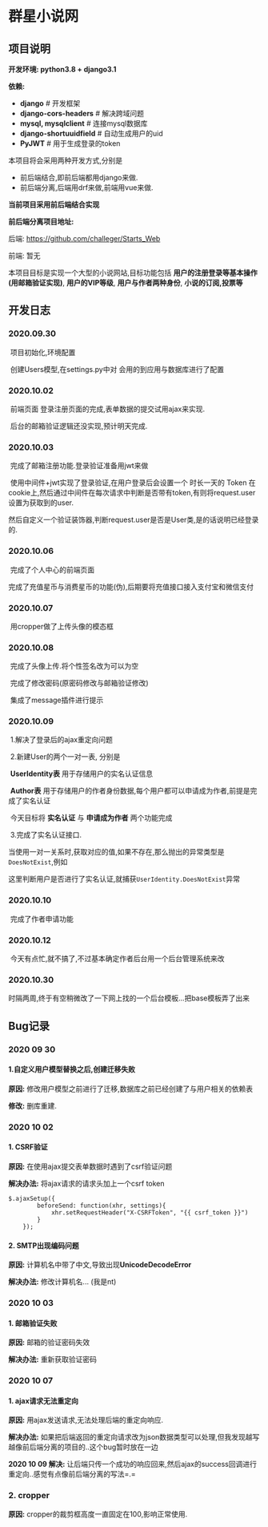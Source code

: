 # 群星小说网

## **项目说明**

**开发环境: python3.8 + django3.1**

**依赖:**

- **django**  # 开发框架
- **django-cors-headers**  # 解决跨域问题
- **mysql, mysqlclient**  # 连接mysql数据库
- **django-shortuuidfield**  # 自动生成用户的uid
- **PyJWT**  # 用于生成登录的token

本项目将会采用两种开发方式,分别是

- 前后端结合,即前后端都用django来做.
- 前后端分离,后端用drf来做,前端用vue来做.

**当前项目采用前后端结合实现**

**前后端分离项目地址:** 

后端: https://github.com/challeger/Starts_Web

前端: 暂无

本项目目标是实现一个大型的小说网站,目标功能包括 **用户的注册登录等基本操作(用邮箱验证实现)**, **用户的VIP等级**, **用户与作者两种身份**, **小说的订阅,投票等**

## **开发日志**

### **2020.09.30**

​	项目初始化,环境配置

​	创建Users模型,在settings.py中对 会用的到应用与数据库进行了配置

### **2020.10.02**

​	前端页面 登录注册页面的完成,表单数据的提交试用ajax来实现.

​	后台的邮箱验证逻辑还没实现,预计明天完成.

### **2020.10.03**

​	完成了邮箱注册功能.登录验证准备用jwt来做

​	使用中间件+jwt实现了登录验证,在用户登录后会设置一个 时长一天的 Token 在cookie上,然后通过中间件在每次请求中判断是否带有token,有则将request.user设置为获取到的user.

​	然后自定义一个验证装饰器,判断request.user是否是User类,是的话说明已经登录的.

### **2020.10.06**

​	完成了个人中心的前端页面

​	完成了充值星币与消费星币的功能(伪),后期要将充值接口接入支付宝和微信支付

### **2020.10.07**

​	用cropper做了上传头像的模态框

### **2020.10.08**

​	完成了头像上传.将个性签名改为可以为空

​	完成了修改密码(原密码修改与邮箱验证修改)

​	集成了message插件进行提示

### **2020.10.09**

​	1.解决了登录后的ajax重定向问题

​	2.新建User的两个一对一表, 分别是

​		**UserIdentity表** 用于存储用户的实名认证信息

​		**Author表** 用于存储用户的作者身份数据,每个用户都可以申请成为作者,前提是完成了实名认证

​		今天目标将 **实名认证** 与 **申请成为作者** 两个功能完成

​	3.完成了实名认证接口.

​		当使用一对一关系时,获取对应的值,如果不存在,那么抛出的异常类型是`DoesNotExist`,例如

​		这里判断用户是否进行了实名认证,就捕获`UserIdentity.DoesNotExist`异常

### **2020.10.10**

​	完成了作者申请功能

### **2020.10.12**

​	今天有点忙,就不搞了,不过基本确定作者后台用一个后台管理系统来改

### **2020.10.30**

​	时隔两周,终于有空稍微改了一下网上找的一个后台模板...把base模板弄了出来

## Bug记录

### **2020 09 30**

#### **1.自定义用户模型替换之后,创建迁移失败**

**原因:** 修改用户模型之前进行了迁移,数据库之前已经创建了与用户相关的依赖表

**修改:** 删库重建.

### **2020 10 02**

#### **1. CSRF验证**

**原因:** 在使用ajax提交表单数据时遇到了csrf验证问题

**解决办法:** 将ajax请求的请求头加上一个csrf token

```
$.ajaxSetup({
        beforeSend: function(xhr, settings){
            xhr.setRequestHeader("X-CSRFToken", "{{ csrf_token }}")
        }
    });
```

#### **2. SMTP出现编码问题**

**原因:** 计算机名中带了中文,导致出现**UnicodeDecodeError**

**解决办法:** 修改计算机名... (我是nt)

### **2020 10 03**

#### **1. 邮箱验证失败**

**原因:** 邮箱的验证密码失效

**解决办法:** 重新获取验证密码

### **2020 10 07**

#### **1. ajax请求无法重定向**

**原因:** 用ajax发送请求,无法处理后端的重定向响应.

**解决办法:** 如果把后端返回的重定向请求改为json数据类型可以处理,但我发现越写越像前后端分离的项目的..这个bug暂时放在一边

**2020 10 09 解决:** 让后端只传一个成功的响应回来,然后ajax的success回调进行重定向..感觉有点像前后端分离的写法=.=

### **2. cropper**

**原因:** cropper的裁剪框高度一直固定在100,影响正常使用.
